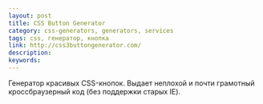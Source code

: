 ```yaml
---
layout: post
title: CSS Button Generator
category: css-generators, generators, services
tags: css, генератор, кнопка
link: http://css3buttongenerator.com/
description:
keywords:
---
```


<p>Генератор красивых CSS-кнопок. Выдает неплохой и почти грамотный кроссбраузерный код (без поддержки старых IE).</p>

